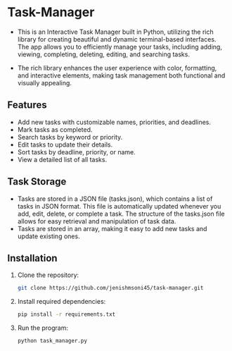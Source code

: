 # Task-Manager

- This is an Interactive Task Manager built in Python, utilizing the rich library for creating beautiful and dynamic terminal-based interfaces. The app allows you to efficiently manage your tasks, including adding, viewing, completing, deleting, editing, and searching tasks.

- The rich library enhances the user experience with color, formatting, and interactive elements, making task management both functional and visually appealing.

## Features

- Add new tasks with customizable names, priorities, and deadlines.
- Mark tasks as completed.
- Search tasks by keyword or priority.
- Edit tasks to update their details.
- Sort tasks by deadline, priority, or name.
- View a detailed list of all tasks.

## Task Storage

- Tasks are stored in a JSON file (tasks.json), which contains a list of tasks in JSON format. This file is automatically updated whenever you add, edit, delete, or complete a task. The structure of the tasks.json file allows for easy retrieval and manipulation of task data.
- Tasks are stored in an array, making it easy to add new tasks and update existing ones.

## Installation

1. Clone the repository:
   ```bash
   git clone https://github.com/jenishmsoni45/task-manager.git
   ```

2. Install required dependencies:
   ```bash
   pip install -r requirements.txt
   ```

3. Run the program:
   ```bash
   python task_manager.py
   ```
